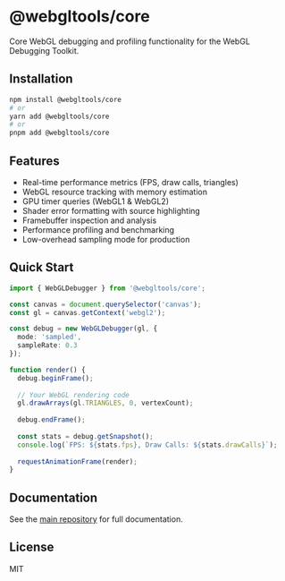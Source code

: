 # @webgltools/core

Core WebGL debugging and profiling functionality for the WebGL Debugging Toolkit.

## Installation

```bash
npm install @webgltools/core
# or
yarn add @webgltools/core
# or
pnpm add @webgltools/core
```

## Features

- Real-time performance metrics (FPS, draw calls, triangles)
- WebGL resource tracking with memory estimation
- GPU timer queries (WebGL1 & WebGL2)
- Shader error formatting with source highlighting
- Framebuffer inspection and analysis
- Performance profiling and benchmarking
- Low-overhead sampling mode for production

## Quick Start

```typescript
import { WebGLDebugger } from '@webgltools/core';

const canvas = document.querySelector('canvas');
const gl = canvas.getContext('webgl2');

const debug = new WebGLDebugger(gl, { 
  mode: 'sampled',
  sampleRate: 0.3 
});

function render() {
  debug.beginFrame();
  
  // Your WebGL rendering code
  gl.drawArrays(gl.TRIANGLES, 0, vertexCount);
  
  debug.endFrame();
  
  const stats = debug.getSnapshot();
  console.log(`FPS: ${stats.fps}, Draw Calls: ${stats.drawCalls}`);
  
  requestAnimationFrame(render);
}
```

## Documentation

See the [main repository](https://github.com/lewisgoing/webgl-tools) for full documentation.

## License

MIT